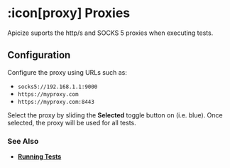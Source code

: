 # :icon[proxy] Proxies
Apicize suports the http/s and SOCKS 5 proxies when executing tests.

## Configuration

Configure the proxy using URLs such as:

* `socks5://192.168.1.1:9000`
* `https://myproxy.com`
* `https://myproxy.com:8443`

Select the proxy by sliding the **Selected** toggle button on (i.e. blue).  Once selected, the proxy will be used for all tests.

### See Also

* [**Running Tests**](help:running-tests)

